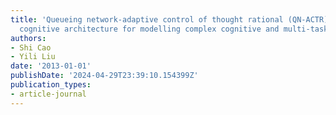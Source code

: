 ```yaml
---
title: 'Queueing network-adaptive control of thought rational (QN-ACTR): An integrated
  cognitive architecture for modelling complex cognitive and multi-task performance'
authors:
- Shi Cao
- Yili Liu
date: '2013-01-01'
publishDate: '2024-04-29T23:39:10.154399Z'
publication_types:
- article-journal
---
```

